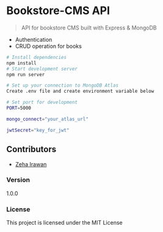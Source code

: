 # Bookstore-CMS API

>API for bookstore CMS built with Express & MongoDB

* Authentication
* CRUD operation for books


```bash
# Install dependencies
npm install
# Start development server
npm run server

```

```bash
# Set up your connection to MongoDB Atlas
Create .env file and create environment variable below

# Set port for development
PORT=5000

mongo_connect="your_atlas_url"

jwtSecret="key_for_jwt"

```



## Contributors
- [Zeha Irawan](https://github.com/JangkarBumi)

### Version

1.0.0

### License

This project is licensed under the MIT License